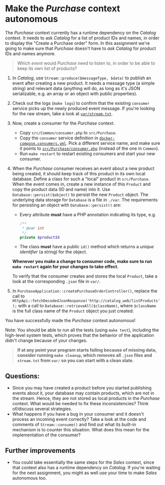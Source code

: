 # Make the *Purchase* context autonomous

The *Purchase* context currently has a runtime dependency on the *Catalog* context. It needs to ask *Catalog* for a list of product IDs and names, in order to display the "Create a Purchase order" form. In this assignment we're going to make sure that *Purchase* doesn't have to *ask Catalog* for product IDs and names anymore.

> Which *event* would *Purchase* need to listen to, in order to be able to keep its own list of products?

1. In *Catalog*, use `Stream::produce($messageType, $data)` to publish an event after creating a new product. It needs a message type (a simple string) and relevant data (anything will do, as long as it's JSON serializable, e.g. an array or an object with public properties).
2. Check out the logs (`make logs`) to confirm that the existing `consumer` service picks up the newly produced event message. If you're looking for the raw stream, take a look at [`var/stream.txt`](../var/stream.txt).
3. Now, create a consumer for the *Purchase* context.
    - Copy `src/Common/consumer.php` to `src/Purchase`.
    - Copy the `consumer` service definition in [`docker-compose.consumers.yml`](../docker-compose.consumers.yml). Pick a different service name, and make sure it points to [`src/Purchase/consumer.php`](../src/Purchase/consumer.php) (instead of the one in `Common`).
    - Run `make restart` to restart existing consumers and start your new consumer.
4. When the *Purchase* consumer receives an event about a new product being created, it should keep track of this product in its own local database. Define a class for such a "local" product in `src/Purchase`. When the event comes in, create a new instance of this `Product` and copy the product data (ID and name) into it. Use `Database::persist($object)` to persist the new `Product` object. The underlying data storage for `Database` is a file in `./var`. The requirements for persisting an object with `Database::persist()` are:
    - Every attribute **must** have a PHP annotation indicating its type, e.g.
        ```php
        /**
         * @var int
         */
        private $productId
        ```
    - The class **must** have a public `id()` method which returns a *unique identifier* (a string) for the object.
    
    **Whenever you make a change to consumer code, make sure to run `make restart` again for your changes to take effect.**
    
    To verify that the consumer creates and stores the local `Product`, take a look at the corresponding `.json` file in `var/`.

5. In `PurchaseApplication::createPurchaseOrderController()`, replace the call to `HttpApi::fetchDecodedJsonResponse('http://catalog_web/listProducts');` with a call to `Database::retrieveAll($className)`, where `$className` is the full class name of the `Product` object you just created.

You have successfully made the *Purchase* context autonomous!

Note: You should be able to run all the tests (using `make test`), including the high-level system tests, which proves that the behavior of the application didn't change because of your changes.

> **If at any point your program starts failing because of missing data, consider running `make cleanup`, which removes all `.json` files and `stream.txt` from `var/` so you can start with a clean slate.**

## Questions:

- Since you may have created a product before you started publishing events about it, your database may contain products, which are not in the stream. Hence, they are not stored as local products in the *Purchase* context. What would be needed to fix these inconsistencies? Think of/discuss several strategies.
- What happens if you have a bug in your consumer and it doesn't process an incoming event correctly? Take a look at the code and comments of `Stream::consume()` and find out what its built-in mechanism is to counter this situation. What does this mean for the implementation of the consumer?

## Further improvements

- You could take essentially the same steps for the *Sales* context, since that context also has a runtime dependency on *Catalog*. If you're waiting for the next assignment, you might as well use your time to make *Sales* autonomous too.
